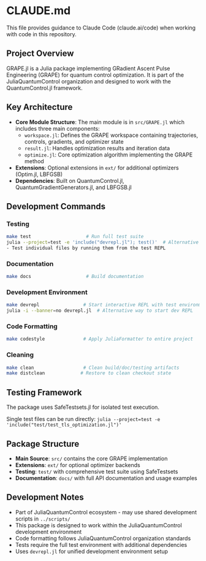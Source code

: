 # CLAUDE.md

This file provides guidance to Claude Code (claude.ai/code) when working with code in this repository.

## Project Overview

GRAPE.jl is a Julia package implementing GRadient Ascent Pulse Engineering (GRAPE) for quantum control optimization. It is part of the JuliaQuantumControl organization and designed to work with the QuantumControl.jl framework.

## Key Architecture

- **Core Module Structure**: The main module is in `src/GRAPE.jl` which includes three main components:
  - `workspace.jl`: Defines the GRAPE workspace containing trajectories, controls, gradients, and optimizer state
  - `result.jl`: Handles optimization results and iteration data
  - `optimize.jl`: Core optimization algorithm implementing the GRAPE method
- **Extensions**: Optional extensions in `ext/` for additional optimizers (Optim.jl, LBFGSB)
- **Dependencies**: Built on QuantumControl.jl, QuantumGradientGenerators.jl, and LBFGSB.jl

## Development Commands

### Testing
```bash
make test                    # Run full test suite
julia --project=test -e 'include("devrepl.jl"); test()'  # Alternative test command
- Test individual files by running them from the test REPL
```

### Documentation
```bash
make docs                    # Build documentation
```

### Development Environment
```bash
make devrepl                # Start interactive REPL with test environment
julia -i --banner=no devrepl.jl  # Alternative way to start dev REPL
```

### Code Formatting
```bash
make codestyle              # Apply JuliaFormatter to entire project
```

### Cleaning
```bash
make clean                  # Clean build/doc/testing artifacts
make distclean             # Restore to clean checkout state
```

## Testing Framework

The package uses SafeTestsets.jl for isolated test execution.

Single test files can be run directly: `julia --project=test -e 'include("test/test_tls_optimization.jl")'`

## Package Structure

- **Main Source**: `src/` contains the core GRAPE implementation
- **Extensions**: `ext/` for optional optimizer backends
- **Testing**: `test/` with comprehensive test suite using SafeTestsets
- **Documentation**: `docs/` with full API documentation and usage examples

## Development Notes

- Part of JuliaQuantumControl ecosystem - may use shared development scripts in `../scripts/`
- This package is designed to work within the JuliaQuantumControl development environment
- Code formatting follows JuliaQuantumControl organization standards
- Tests require the full test environment with additional dependencies
- Uses `devrepl.jl` for unified development environment setup
